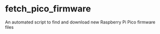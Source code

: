 # fetch_pico_firmware
An automated script to find and download new Raspberry Pi Pico firmware files

